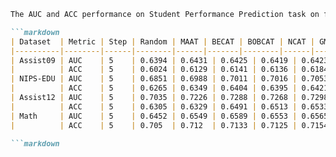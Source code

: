 ```markdown
The AUC and ACC performance on Student Performance Prediction task on four datasets. The best results are highlighted in **bold**, while the second-best value is underlined.

```markdown
| Dataset  | Metric | Step | Random | MAAT | BECAT | BOBCAT | NCAT | GMOCAT |
|----------|--------|------|--------|------|-------|--------|------|--------|
| Assist09 | AUC    | 5    | 0.6394 | 0.6431 | 0.6425 | 0.6419 | 0.6423 | 0.6443 |
|          | ACC    | 5    | 0.6024 | 0.6129 | 0.6141 | 0.6136 | 0.6184 | 0.6225 |
| NIPS-EDU | AUC    | 5    | 0.6851 | 0.6988 | 0.7011 | 0.7016 | 0.7053 | 0.7082 |
|          | ACC    | 5    | 0.6265 | 0.6349 | 0.6404 | 0.6395 | 0.6421 | 0.6478 |
| Assist12 | AUC    | 5    | 0.7035 | 0.7226 | 0.7288 | 0.7268 | 0.7298 | 0.7314 |
|          | ACC    | 5    | 0.6305 | 0.6329 | 0.6491 | 0.6513 | 0.6533 | 0.6546 |
| Math     | AUC    | 5    | 0.6452 | 0.6549 | 0.6589 | 0.6553 | 0.6565 | 0.6633 |
|          | ACC    | 5    | 0.705  | 0.712  | 0.7133 | 0.7125 | 0.7154 | 0.7144 |

```markdown
